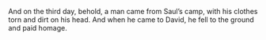 And on the third day, behold, a man came from Saul’s camp, with his clothes torn and dirt on his head. And when he came to David, he fell to the ground and paid homage.
